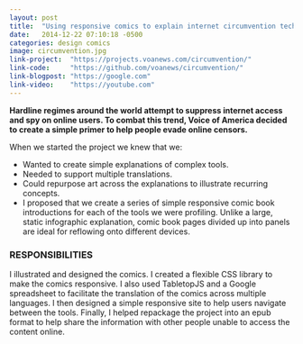```yaml
---
layout: post
title:  "Using responsive comics to explain internet circumvention techniques"
date:   2014-12-22 07:10:18 -0500
categories: design comics
image: circumvention.jpg
link-project:  "https://projects.voanews.com/circumvention/"
link-code:     "https://github.com/voanews/circumvention/"
link-blogpost: "https://google.com"
link-video:    "https://youtube.com"
---
```


**Hardline regimes around the world attempt to suppress internet access and spy on online users. To combat this trend, Voice of America decided to create a simple primer to help people evade online censors.**

When we started the project we knew that we:

* Wanted to create simple explanations of complex tools.
* Needed to support multiple translations.
* Could repurpose art across the explanations to illustrate recurring concepts.
* I proposed that we create a series of simple responsive comic book introductions for each of the tools we were profiling. Unlike a large, static infographic explanation, comic book pages divided up into panels are ideal for reflowing onto different devices.

### RESPONSIBILITIES

I illustrated and designed the comics. I created a flexible CSS library to make the comics responsive. I also used TabletopJS and a Google spreadsheet to facilitate the translation of the comics across multiple languages. I then designed a simple responsive site to help users navigate between the tools. Finally, I helped repackage the project into an epub format to help share the information with other people unable to access the content online.
